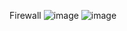 Firewall
![image](https://github.com/Lanlokun/alx-higher_level_programming/assets/112291489/90a14fad-4618-427c-ab1b-15bcb3f48079)
![image](https://github.com/Lanlokun/alx-higher_level_programming/assets/112291489/cd2485ce-76dc-491f-aa2a-70b1335d7bd5)
